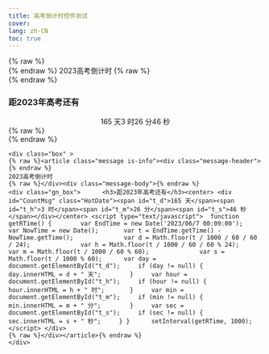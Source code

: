 ```yaml
---
title: 高考倒计时控件测试
cover: 
lang: zh-CN
toc: true
---
```

<div class="box" >
{% raw %}<article class="message is-info"><div class="message-header">{% endraw %}
2023高考倒计时
{% raw %}</div><div class="message-body">{% endraw %}
<div class="gn_box">      <h3>距2023年高考还有</h3><center> <div id="CountMsg" class="HotDate"><span id="t_d">165 天</span><span id="t_h">3 时</span><span id="t_m">26 分</span><span id="t_s">46 秒</span></div></center> <script type="text/javascript">  function getRTime() {        var EndTime = new Date('2023/06/7 00:09:00');       var NowTime = new Date();       var t = EndTime.getTime() - NowTime.getTime();              var d = Math.floor(t / 1000 / 60 / 60 / 24);              var h = Math.floor(t / 1000 / 60 / 60 % 24);              var m = Math.floor(t / 1000 / 60 % 60);              var s = Math.floor(t / 1000 % 60);      var day = document.getElementById("t_d");     if (day != null) {         day.innerHTML = d + " 天";        }     var hour = document.getElementById("t_h");     if (hour != null) {         hour.innerHTML = h + " 时";       }     var min = document.getElementById("t_m");     if (min != null) {         min.innerHTML = m + " 分";        }     var sec = document.getElementById("t_s");     if (sec != null) {         sec.innerHTML = s + " 秒";     } }      setInterval(getRTime, 1000);      </script> </div>
{% raw %}</div></article>{% endraw %}
</div>
<!--more-->

```
<div class="box" >
{% raw %}<article class="message is-info"><div class="message-header">{% endraw %}
2023高考倒计时
{% raw %}</div><div class="message-body">{% endraw %}
<div class="gn_box">      <h3>距2023年高考还有</h3><center> <div id="CountMsg" class="HotDate"><span id="t_d">165 天</span><span id="t_h">3 时</span><span id="t_m">26 分</span><span id="t_s">46 秒</span></div></center> <script type="text/javascript">  function getRTime() {        var EndTime = new Date('2023/06/7 00:09:00');       var NowTime = new Date();       var t = EndTime.getTime() - NowTime.getTime();              var d = Math.floor(t / 1000 / 60 / 60 / 24);              var h = Math.floor(t / 1000 / 60 / 60 % 24);              var m = Math.floor(t / 1000 / 60 % 60);              var s = Math.floor(t / 1000 % 60);      var day = document.getElementById("t_d");     if (day != null) {         day.innerHTML = d + " 天";        }     var hour = document.getElementById("t_h");     if (hour != null) {         hour.innerHTML = h + " 时";       }     var min = document.getElementById("t_m");     if (min != null) {         min.innerHTML = m + " 分";        }     var sec = document.getElementById("t_s");     if (sec != null) {         sec.innerHTML = s + " 秒";     } }      setInterval(getRTime, 1000);      </script> </div>
{% raw %}</div></article>{% endraw %}
</div>
```